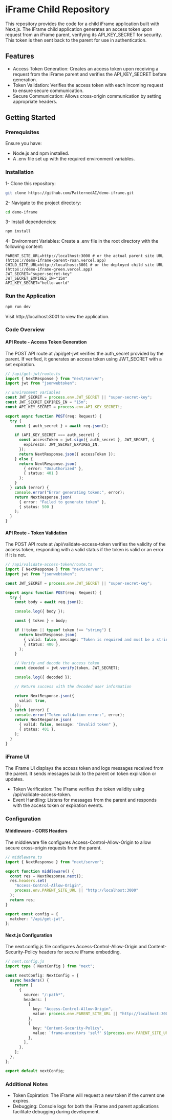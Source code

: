 # iFrame Child Repository
This repository provides the code for a child iFrame application built with Next.js. The iFrame child application generates an access token upon request from an iFrame parent, verifying its API_KEY_SECRET for security. This token is then sent back to the parent for use in authentication.

## Features
- Access Token Generation: Creates an access token upon receiving a request from the iFrame parent and verifies the API_KEY_SECRET before generation.
- Token Validation: Verifies the access token with each incoming request to ensure secure communication.
- Secure Communication: Allows cross-origin communication by setting appropriate headers.

## Getting Started
### Prerequisites
Ensure you have:
- Node.js and npm installed.
- A .env file set up with the required environment variables.

### Installation
1- Clone this repository:
```bash
git clone https://github.com/PatternedAI/demo-iframe.git
```
2- Navigate to the project directory:
``` bash
cd demo-iframe
```
3- Install dependencies:
``` bash
npm install
```
4- Environment Variables: Create a .env file in the root directory with the following content:
```env
PARENT_SITE_URL=http://localhost:3000 # or the actual parent site URL (https://demo-iframe-parent-roan.vercel.app)
CHILD_SITE_URL=http://localhost:3001 # or the deployed child site URL (https://demo-iframe-green.vercel.app)
JWT_SECRET="super-secret-key"
JWT_SECRET_EXPIRES_IN="15m"
API_KEY_SECRET="hello-world"
```
### Run the Application
```bash
npm run dev
```
Visit http://localhost:3001 to view the application.


### Code Overview
#### API Route - Access Token Generation
The POST API route at /api/get-jwt verifies the auth_secret provided by the parent. If verified, it generates an access token using JWT_SECRET with a set expiration.
```ts
// /api/get-jwt/route.ts
import { NextResponse } from "next/server";
import jwt from "jsonwebtoken";

// Environment variables
const JWT_SECRET = process.env.JWT_SECRET || "super-secret-key";
const JWT_SECRET_EXPIRES_IN = "15m"; 
const API_KEY_SECRET = process.env.API_KEY_SECRET!;

export async function POST(req: Request) {
  try {
    const { auth_secret } = await req.json();

    if (API_KEY_SECRET === auth_secret) {
      const accessToken = jwt.sign({ auth_secret }, JWT_SECRET, {
        expiresIn: JWT_SECRET_EXPIRES_IN,
      });
      return NextResponse.json({ accessToken });
    } else {
      return NextResponse.json(
        { error: "Unauthorized" },
        { status: 401 }
      );
    }
  } catch (error) {
    console.error("Error generating token:", error);
    return NextResponse.json(
      { error: "Failed to generate token" },
      { status: 500 }
    );
  }
}
```
#### API Route - Token Validation
The POST API route at /api/validate-access-token verifies the validity of the access token, responding with a valid status if the token is valid or an error if it is not.
```ts
// /api/validate-access-token/route.ts
import { NextResponse } from "next/server";
import jwt from "jsonwebtoken";

const JWT_SECRET = process.env.JWT_SECRET || "super-secret-key";

export async function POST(req: Request) {
  try {
    const body = await req.json();

    console.log({ body });

    const { token } = body;

    if (!token || typeof token !== "string") {
      return NextResponse.json(
        { valid: false, message: "Token is required and must be a string" },
        { status: 400 },
      );
    }

    // Verify and decode the access token
    const decoded = jwt.verify(token, JWT_SECRET);

    console.log({ decoded });

    // Return success with the decoded user information

    return NextResponse.json({
      valid: true,
    });
  } catch (error) {
    console.error("Token validation error:", error);
    return NextResponse.json(
      { valid: false, message: "Invalid token" },
      { status: 401 },
    );
  }
}

```

### iFrame UI
The iFrame UI displays the access token and logs messages received from the parent. It sends messages back to the parent on token expiration or updates.
- Token Verification: The iFrame verifies the token validity using /api/validate-access-token.
- Event Handling: Listens for messages from the parent and responds with the access token or expiration events.


### Configuration
#### Middleware - CORS Headers
The middleware file configures Access-Control-Allow-Origin to allow secure cross-origin requests from the parent.

```ts
// middleware.ts
import { NextResponse } from "next/server";

export function middleware() {
  const res = NextResponse.next();
  res.headers.set(
    "Access-Control-Allow-Origin",
    process.env.PARENT_SITE_URL || "http://localhost:3000"
  );
  return res;
}

export const config = {
  matcher: "/api/get-jwt",
};
```

#### Next.js Configuration
The next.config.js file configures Access-Control-Allow-Origin and Content-Security-Policy headers for secure iFrame embedding.

```ts
// next.config.js
import type { NextConfig } from "next";

const nextConfig: NextConfig = {
  async headers() {
    return [
      {
        source: "/:path*",
        headers: [
          {
            key: "Access-Control-Allow-Origin",
            value: process.env.PARENT_SITE_URL || "http://localhost:3000",
          },
          {
            key: "Content-Security-Policy",
            value: `frame-ancestors 'self' ${process.env.PARENT_SITE_URL}`,
          },
        ],
      },
    ];
  },
};

export default nextConfig;
```

### Additional Notes
- Token Expiration: The iFrame will request a new token if the current one expires.
- Debugging: Console logs for both the iFrame and parent applications facilitate debugging during development.
